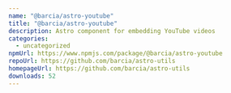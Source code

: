 ```yaml
---
name: "@barcia/astro-youtube"
title: "@barcia/astro-youtube"
description: Astro component for embedding YouTube videos
categories:
  - uncategorized
npmUrl: https://www.npmjs.com/package/@barcia/astro-youtube
repoUrl: https://github.com/barcia/astro-utils
homepageUrl: https://github.com/barcia/astro-utils
downloads: 52
---
```

